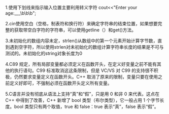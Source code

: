 1.使用下划线来指示输入位置主要利用转义字符
  cout<<"Enter your age:___\b\b\b";

2.cin使用空白（空格，制表符和换行符）来确定字符串的结束位置，如果想要完整的获取带空白字符的字符串，可以使用getline（）和get()方法。

3.未初始化的数组内容未定，strlen()从数组中的第一个元素开始计算字节数，直到遇到空字符，所以使用strlen对未初始化的数组计算字符串长度的结果是不可与测试的。未初始化的string对象长度为0

4.C89 规定，所有局部变量都必须定义在函数开头，在定义好变量之前不能有其他的执行语句。C99 标准取消这这条限制，但是 VC/VS 对 C99 的支持很不积极，仍然要求变量定义在函数开头。C++ 取消了原来的限制，变量只要在使用之前定义好即可，不强制必须在函数开头定义所有变量。

5.C语言并没有彻底从语法上支持“真”和“假”，只是用 0 和非 0 来代表。这点在 C++ 中得到了改善，C++ 新增了 bool 类型（布尔类型），它一般占用 1 个字节长度。bool 类型只有两个取值，true 和 false：true 表示“真”，false 表示“假”。


